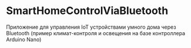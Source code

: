 # SmartHomeControlViaBluetooth
Приложение для управления IoT устройствами умного дома через Bluetooth (пример климат-контроля и освещения на базе контроллера Arduino Nano)
<p align="left">
<img src=""/>
</p>

